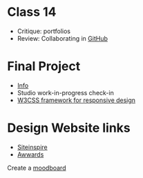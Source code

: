 # Class 14

* Critique: portfolios
* Review: Collaborating in [GitHub](github.md)

# Final Project
* [Info](../../final_project.md)
* Studio work-in-progress check-in 
* [W3CSS framework for responsive design](https://www.w3schools.com/css/css_rwd_frameworks.asp)

# Design Website links
* [Siteinspire](https://www.siteinspire.com)
* [Awwards](https://www.awwwards.com/)

Create a [moodboard](http://www.gomoodboard.com/)
